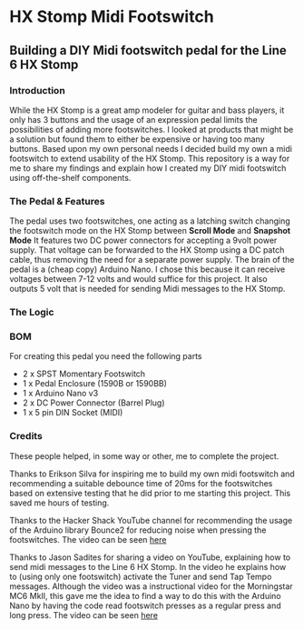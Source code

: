 # HX Stomp Midi Footswitch #

## Building a DIY Midi footswitch pedal for the Line 6 HX Stomp ##

### Introduction ###

While the HX Stomp is a great amp modeler for guitar and bass players, it only has 3 buttons and the usage of an expression pedal limits the possibilities of adding more footswitches. I looked at products that might be a solution but found them to either be expensive or having too many buttons. Based upon my own personal needs I decided build my own a midi footswitch to extend usability of the HX Stomp. This repository is a way for me to share my findings and explain how I created my DIY midi footswitch using off-the-shelf components.

### The Pedal & Features ###

The pedal uses two footswitches, one acting as a latching switch changing the footswitch mode on the HX Stomp between **Scroll Mode** and **Snapshot Mode**
It features two DC power connectors for accepting a 9volt power supply. That voltage can be forwarded to the HX Stomp using a DC patch cable, thus removing the need for a separate power supply.
The brain of the pedal is a (cheap copy) Arduino Nano. I chose this because it can receive voltages between 7-12 volts and would suffice for this project. It also outputs 5 volt that is needed for sending Midi messages to the HX Stomp.

### The Logic ###



### BOM ###

For creating this pedal you need the following parts

* 2 x SPST Momentary Footswitch
* 1 x Pedal Enclosure (1590B or 1590BB)
* 1 x Arduino Nano v3
* 2 x DC Power Connector (Barrel Plug)
* 1 x 5 pin DIN Socket (MIDI)

### Credits ###

These people helped, in some way or other, me to complete the project.

Thanks to Erikson Silva for inspiring me to build my own midi footswitch and recommending a suitable debounce time of 20ms for the footswitches based on extensive testing that he did prior to me starting this project. This saved me hours of testing.

Thanks to the Hacker Shack YouTube channel for recommending the usage of the Arduino library Bounce2 for reducing noise when pressing the footswitches. The video can be seen [here](https://www.youtube.com/watch?v=M25I58I7BtI)

Thanks to Jason Sadites for sharing a video on YouTube, explaining how to send midi messages to the Line 6 HX Stomp. In the video he explains how to (using only one footswitch) activate the Tuner and send Tap Tempo messages. Although the video was a instructional video for the Morningstar MC6 MkII, this gave me the idea to find a way to do this with the Arduino Nano by having the code read footswitch presses as a regular press and long press. The video can be seen [here](https://www.youtube.com/watch?v=en8YLGcwuPc)
